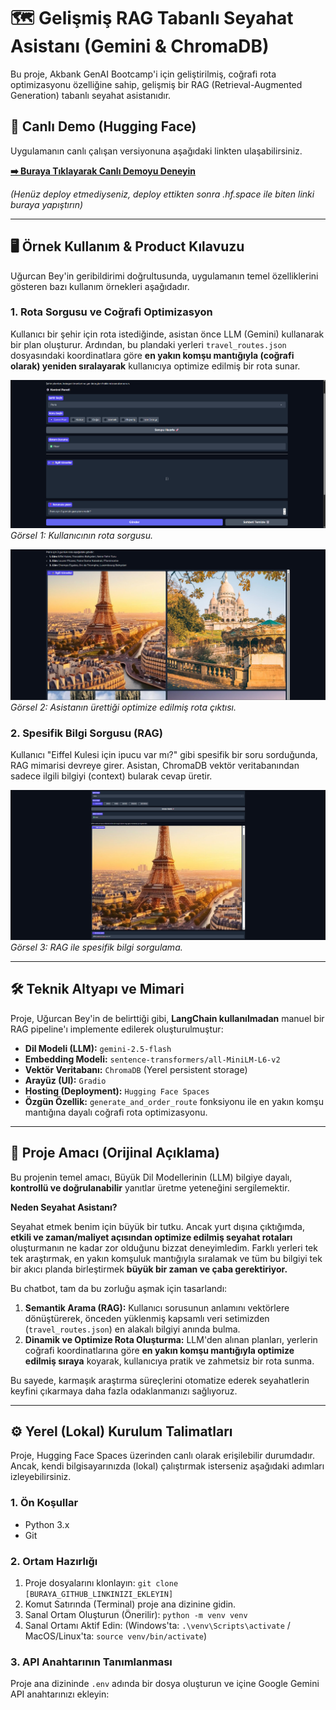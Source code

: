 # 🗺️ Gelişmiş RAG Tabanlı Seyahat Asistanı (Gemini & ChromaDB)

Bu proje, Akbank GenAI Bootcamp'i için geliştirilmiş, coğrafi rota optimizasyonu özelliğine sahip, gelişmiş bir RAG (Retrieval-Augmented Generation) tabanlı seyahat asistanıdır.

## 🚀 Canlı Demo (Hugging Face)

Uygulamanın canlı çalışan versiyonuna aşağıdaki linkten ulaşabilirsiniz.

**[➡️ Buraya Tıklayarak Canlı Demoyu Deneyin](https://huggingface.co/spaces/fatmanurdemir/Chatbot-Travel_Assistant)**

*(Henüz deploy etmediyseniz, deploy ettikten sonra .hf.space ile biten linki buraya yapıştırın)*

---

## 🖥️ Örnek Kullanım & Product Kılavuzu

Uğurcan Bey'in geribildirimi doğrultusunda, uygulamanın temel özelliklerini gösteren bazı kullanım örnekleri aşağıdadır.

### 1. Rota Sorgusu ve Coğrafi Optimizasyon

Kullanıcı bir şehir için rota istediğinde, asistan önce LLM (Gemini) kullanarak bir plan oluşturur. Ardından, bu plandaki yerleri `travel_routes.json` dosyasındaki koordinatlara göre **en yakın komşu mantığıyla (coğrafi olarak) yeniden sıralayarak** kullanıcıya optimize edilmiş bir rota sunar.

![Örnek Rota Sorgusu](images/ornek_sorgu.png)
*Görsel 1: Kullanıcının rota sorgusu.*

![Optimize Edilmiş Rota Çıktısı](images/optimize_cikti.png)
*Görsel 2: Asistanın ürettiği optimize edilmiş rota çıktısı.*

### 2. Spesifik Bilgi Sorgusu (RAG)

Kullanıcı "Eiffel Kulesi için ipucu var mı?" gibi spesifik bir soru sorduğunda, RAG mimarisi devreye girer. Asistan, ChromaDB vektör veritabanından sadece ilgili bilgiyi (context) bularak cevap üretir.

![Örnek Bilgi Sorgusu](images/bilgi_sorgu.png)
*Görsel 3: RAG ile spesifik bilgi sorgulama.*

---

## 🛠️ Teknik Altyapı ve Mimari

Proje, Uğurcan Bey'in de belirttiği gibi, **LangChain kullanılmadan** manuel bir RAG pipeline'ı implemente edilerek oluşturulmuştur:

* **Dil Modeli (LLM):** `gemini-2.5-flash`
* **Embedding Modeli:** `sentence-transformers/all-MiniLM-L6-v2`
* **Vektör Veritabanı:** `ChromaDB` (Yerel persistent storage)
* **Arayüz (UI):** `Gradio`
* **Hosting (Deployment):** `Hugging Face Spaces`
* **Özgün Özellik:** `generate_and_order_route` fonksiyonu ile en yakın komşu mantığına dayalı coğrafi rota optimizasyonu.

---

## 🎯 Proje Amacı (Orijinal Açıklama)

Bu projenin temel amacı, Büyük Dil Modellerinin (LLM) bilgiye dayalı, **kontrollü ve doğrulanabilir** yanıtlar üretme yeteneğini sergilemektir.

**Neden Seyahat Asistanı?**

Seyahat etmek benim için büyük bir tutku. Ancak yurt dışına çıktığımda, **etkili ve zaman/maliyet açısından optimize edilmiş seyahat rotaları** oluşturmanın ne kadar zor olduğunu bizzat deneyimledim. Farklı yerleri tek tek araştırmak, en yakın komşuluk mantığıyla sıralamak ve tüm bu bilgiyi tek bir akıcı planda birleştirmek **büyük bir zaman ve çaba gerektiriyor.**

Bu chatbot, tam da bu zorluğu aşmak için tasarlandı:

1.  **Semantik Arama (RAG):** Kullanıcı sorusunun anlamını vektörlere dönüştürerek, önceden yüklenmiş kapsamlı veri setimizden (`travel_routes.json`) en alakalı bilgiyi anında bulma.
2.  **Dinamik ve Optimize Rota Oluşturma:** LLM'den alınan planları, yerlerin coğrafi koordinatlarına göre **en yakın komşu mantığıyla optimize edilmiş sıraya** koyarak, kullanıcıya pratik ve zahmetsiz bir rota sunma.

Bu sayede, karmaşık araştırma süreçlerini otomatize ederek seyahatlerin keyfini çıkarmaya daha fazla odaklanmanızı sağlıyoruz.

---

## ⚙️ Yerel (Lokal) Kurulum Talimatları

Proje, Hugging Face Spaces üzerinden canlı olarak erişilebilir durumdadır. Ancak, kendi bilgisayarınızda (lokal) çalıştırmak isterseniz aşağıdaki adımları izleyebilirsiniz.

### 1. Ön Koşullar
* Python 3.x
* Git

### 2. Ortam Hazırlığı
1.  Proje dosyalarını klonlayın: `git clone [BURAYA_GITHUB_LINKINIZI_EKLEYIN]`
2.  Komut Satırında (Terminal) proje ana dizinine gidin.
3.  Sanal Ortam Oluşturun (Önerilir): `python -m venv venv`
4.  Sanal Ortamı Aktif Edin: (Windows'ta: `.\venv\Scripts\activate` / MacOS/Linux'ta: `source venv/bin/activate`)

### 3. API Anahtarının Tanımlanması
Proje ana dizininde `.env` adında bir dosya oluşturun ve içine Google Gemini API anahtarınızı ekleyin: